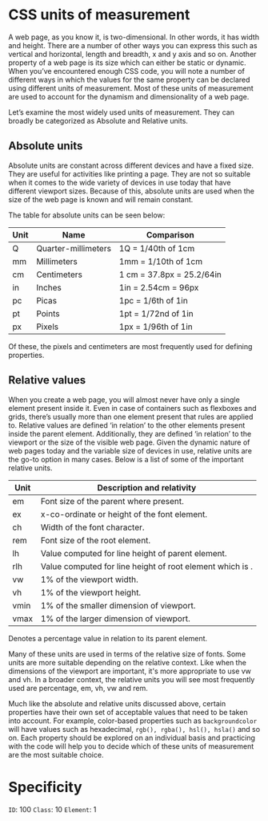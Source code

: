 # CSS units of measurement

A web page, as you know it, is two-dimensional. In other words, it has width and height. There are a number of other ways you can express this such as vertical and horizontal, length and breadth, x and y axis and so on. Another property of a web page is its size which can either be static or dynamic. When you’ve encountered enough CSS code, you will note a number of different ways in which the values for the same property can be declared using different units of measurement. Most of these units of measurement are used to account for the dynamism and dimensionality of a web page.

Let’s examine the most widely used units of measurement. They can broadly be categorized as Absolute and Relative units.

## Absolute units

Absolute units are constant across different devices and have a fixed size. They are useful for activities like printing a page. They are not so suitable when it comes to the wide variety of devices in use today that have different viewport sizes. Because of this, absolute units are used when the size of the web page is known and will remain constant.

The table for absolute units can be seen below:

| Unit | Name                | Comparison                |
| ---- | ------------------- | ------------------------- |
| Q    | Quarter-millimeters | 1Q = 1/40th of 1cm        |
| mm   | Millimeters         | 1mm = 1/10th of 1cm       |
| cm   | Centimeters         | 1 cm = 37.8px = 25.2/64in |
| in   | Inches              | 1in = 2.54cm = 96px       |
| pc   | Picas               | 1pc = 1/6th of 1in        |
| pt   | Points              | 1pt = 1/72nd of 1in       |
| px   | Pixels              | 1px = 1/96th of 1in       |

Of these, the pixels and centimeters are most frequently used for defining properties.

## Relative values

When you create a web page, you will almost never have only a single element present inside it. Even in case of containers such as flexboxes and grids, there’s usually more than one element present that rules are applied to. Relative values are defined ‘in relation’ to the other elements present inside the parent element. Additionally, they are defined ‘in relation’ to the viewport or the size of the visible web page. Given the dynamic nature of web pages today and the variable size of devices in use, relative units are the go-to option in many cases. Below is a list of some of the important relative units.

| Unit | Description and relativity                                      |
| ---- | --------------------------------------------------------------- |
| em   | Font size of the parent where present.                          |
| ex   | x-co-ordinate or height of the font element.                    |
| ch   | Width of the font character.                                    |
| rem  | Font size of the root element.                                  |
| lh   | Value computed for line height of parent element.               |
| rlh  | Value computed for line height of root element which is <html>. |
| vw   | 1% of the viewport width.                                       |
| vh   | 1% of the viewport height.                                      |
| vmin | 1% of the smaller dimension of viewport.                        |
| vmax | 1% of the larger dimension of viewport.                         |

Denotes a percentage value in relation to its parent element.

Many of these units are used in terms of the relative size of fonts. Some units are more suitable depending on the relative context. Like when the dimensions of the viewport are important, it's more appropriate to use vw and vh. In a broader context, the relative units you will see most frequently used are percentage, em, vh, vw and rem.

Much like the absolute and relative units discussed above, certain properties have their own set of acceptable values that need to be taken into account. For example, color-based properties such as `backgroundcolor` will have values such as hexadecimal, `rgb(), rgba(), hsl(), hsla()` and so on. Each property should be explored on an individual basis and practicing with the code will help you to decide which of these units of measurement are the most suitable choice.

# Specificity

`ID`: 100
`Class`: 10
`Element`: 1
